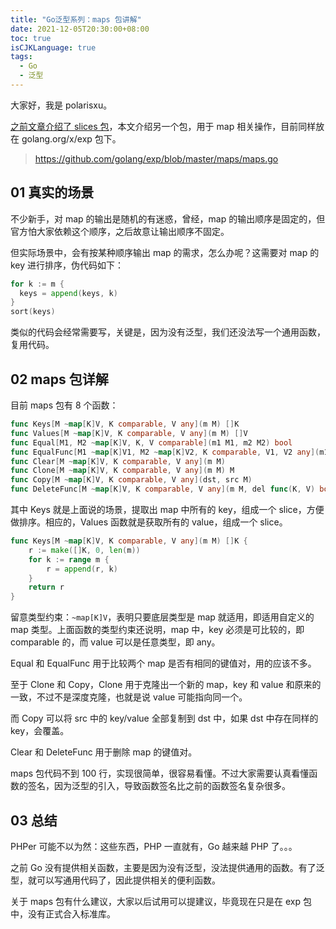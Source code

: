 ```yaml
---
title: "Go泛型系列：maps 包讲解"
date: 2021-12-05T20:30:00+08:00
toc: true
isCJKLanguage: true
tags: 
  - Go
  - 泛型
---
```


大家好，我是 polarisxu。

[之前文章介绍了 slices 包](https://mp.weixin.qq.com/s/z30xJqiweIROlSp1YgcIsQ)，本文介绍另一个包，用于 map 相关操作，目前同样放在 golang.org/x/exp 包下。

> https://github.com/golang/exp/blob/master/maps/maps.go

## 01 真实的场景

不少新手，对 map 的输出是随机的有迷惑，曾经，map 的输出顺序是固定的，但官方怕大家依赖这个顺序，之后故意让输出顺序不固定。

但实际场景中，会有按某种顺序输出 map 的需求，怎么办呢？这需要对 map 的 key 进行排序，伪代码如下：

```go
for k := m {
  keys = append(keys, k)
}
sort(keys)
```

类似的代码会经常需要写，关键是，因为没有泛型，我们还没法写一个通用函数，复用代码。

## 02 maps 包详解

目前 maps 包有 8 个函数：

```go
func Keys[M ~map[K]V, K comparable, V any](m M) []K
func Values[M ~map[K]V, K comparable, V any](m M) []V
func Equal[M1, M2 ~map[K]V, K, V comparable](m1 M1, m2 M2) bool
func EqualFunc[M1 ~map[K]V1, M2 ~map[K]V2, K comparable, V1, V2 any](m1 M1, m2 M2, eq func(V1, V2) bool) bool
func Clear[M ~map[K]V, K comparable, V any](m M)
func Clone[M ~map[K]V, K comparable, V any](m M) M
func Copy[M ~map[K]V, K comparable, V any](dst, src M)
func DeleteFunc[M ~map[K]V, K comparable, V any](m M, del func(K, V) bool)
```

其中 Keys 就是上面说的场景，提取出 map 中所有的 key，组成一个 slice，方便做排序。相应的，Values 函数就是获取所有的 value，组成一个 slice。

```go
func Keys[M ~map[K]V, K comparable, V any](m M) []K {
	r := make([]K, 0, len(m))
	for k := range m {
		r = append(r, k)
	}
	return r
}
```

留意类型约束：`~map[K]V`，表明只要底层类型是 map 就适用，即适用自定义的 map 类型。上面函数的类型约束还说明，map 中，key 必须是可比较的，即 comparable 的，而 value 可以是任意类型，即 any。

Equal 和 EqualFunc 用于比较两个 map 是否有相同的键值对，用的应该不多。

至于 Clone 和 Copy，Clone 用于克隆出一个新的 map，key 和 value 和原来的一致，不过不是深度克隆，也就是说 value 可能指向同一个。

而 Copy 可以将 src 中的 key/value 全部复制到 dst 中，如果 dst 中存在同样的 key，会覆盖。

Clear 和 DeleteFunc 用于删除 map 的键值对。

maps 包代码不到 100 行，实现很简单，很容易看懂。不过大家需要认真看懂函数的签名，因为泛型的引入，导致函数签名比之前的函数签名复杂很多。

## 03 总结

PHPer 可能不以为然：这些东西，PHP 一直就有，Go 越来越 PHP 了。。。

之前 Go 没有提供相关函数，主要是因为没有泛型，没法提供通用的函数。有了泛型，就可以写通用代码了，因此提供相关的便利函数。

关于 maps 包有什么建议，大家以后试用可以提建议，毕竟现在只是在 exp 包中，没有正式合入标准库。